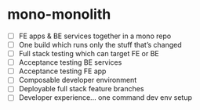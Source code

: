 # mono-monolith

- [ ] FE apps & BE services together in a mono repo
- [ ] One build which runs only the stuff that’s changed 
- [ ] Full stack testing which can target FE or BE 
- [ ] Acceptance testing BE services 
- [ ] Acceptance testing FE app
- [ ] Composable developer environment
- [ ] Deployable full stack feature branches
- [ ] Developer experience... one command dev env setup 

